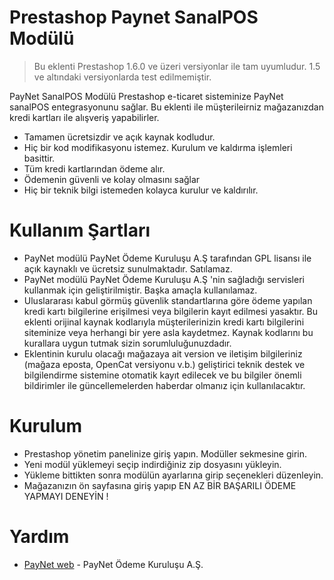 # Prestashop Paynet SanalPOS Modülü 

> Bu eklenti Prestashop 1.6.0 ve üzeri versiyonlar ile tam uyumludur. 1.5 ve altındaki versiyonlarda test edilmemiştir. 

PayNet SanalPOS Modülü Prestashop e-ticaret sisteminize PayNet sanalPOS entegrasyonunu sağlar. Bu eklenti ile müşterileirniz mağazanızdan kredi kartları ile alışveriş yapabilirler. 

  - Tamamen ücretsizdir ve açık kaynak kodludur.
  - Hiç bir kod modifikasyonu istemez. Kurulum ve kaldırma işlemleri basittir.
  - Tüm kredi kartlarından ödeme alır.
  - Ödemenin güvenli ve kolay olmasını sağlar
  - Hiç bir teknik bilgi istemeden kolayca kurulur ve kaldırılır. 

# Kullanım Şartları

  - PayNet modülü PayNet Ödeme Kuruluşu A.Ş tarafından GPL lisansı ile açık kaynaklı ve ücretsiz sunulmaktadır. Satılamaz.
  - PayNet modülü PayNet Ödeme Kuruluşu A.Ş 'nin sağladığı servisleri kullanmak için geliştirilmiştir. Başka amaçla kullanılamaz.
  - Uluslararası kabul görmüş güvenlik standartlarına göre ödeme yapılan kredi kartı bilgilerine erişilmesi veya bilgilerin kayıt edilmesi yasaktır. Bu eklenti orijinal kaynak kodlarıyla müşterilerinizin kredi kartı bilgilerini siteminize veya herhangi bir yere asla kaydetmez. Kaynak kodlarını bu kurallara uygun tutmak sizin sorumluluğunuzdadır.
  - Eklentinin kurulu olacağı mağazaya ait version ve iletişim bilgileriniz (mağaza eposta, OpenCat versiyonu v.b.) geliştirici teknik destek ve bilgilendirme sistemine otomatik kayıt edilecek ve bu bilgiler önemli bildirimler ile güncellemelerden haberdar olmanız için kullanılacaktır.


# Kurulum 
  - Prestashop yönetim panelinize giriş yapın. Modüller sekmesine girin.
  - Yeni modül yüklemeyi seçip indirdiğiniz zip dosyasını yükleyin.
  - Yükleme bittikten sonra modülün ayarlarına girip seçenekleri düzenleyin.
  - Mağazanızın ön sayfasına giriş yapıp EN AZ BİR BAŞARILI ÖDEME YAPMAYI DENEYİN !

# Yardım 

* [PayNet web](https://paynet.com.tr) - PayNet Ödeme Kuruluşu A.Ş.

